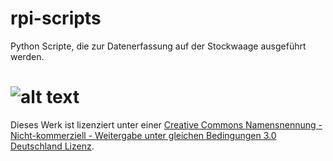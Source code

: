 # rpi-scripts
Python Scripte, die zur Datenerfassung auf der Stockwaage ausgeführt werden.


# ![alt text](https://licensebuttons.net/l/by-nc-sa/3.0/de/88x31.png)
Dieses Werk ist lizenziert unter einer [Creative Commons Namensnennung - Nicht-kommerziell - Weitergabe unter gleichen Bedingungen 3.0 Deutschland Lizenz](https://creativecommons.org/licenses/by-nc-sa/3.0/de/).
